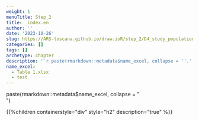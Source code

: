 ```yaml
---
weight: 1
menuTitle: Step_2
title: _index.en
author: ''
date: '2023-10-26'
slug: https://ARS-toscana.github.io/draw.ioR/step_2/D4_study_population_SAP1
categories: []
tags: []
archetype: chapter
description: '`r paste(rmarkdown::metadata$name_excel, collapse = ''.'')`'
name_excel:
  - Table 1.xlsx
  - test
---
```


paste(rmarkdown::metadata$name_excel, collapse = "<br>")

{{%children containerstyle="div" style="h2" description="true" %}}
